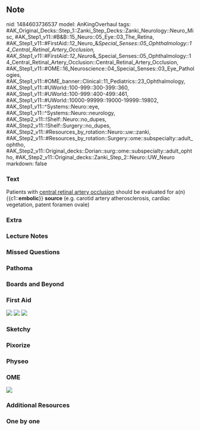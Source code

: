 ## Note
nid: 1484603736537
model: AnKingOverhaul
tags: #AK_Original_Decks::Step_1::Zanki_Step_Decks::Zanki_Neurology::Neuro_Misc, #AK_Step1_v11::#B&B::15_Neuro::05_Eye::03_The_Retina, #AK_Step1_v11::#FirstAid::12_Neuro_&_Special_Senses::05_Ophthalmology::14_Central_Retinal_Artery_Occlusion, #AK_Step1_v11::#FirstAid::12_Neuro_&_Special_Senses::05_Ophthalmology::14_Central_Retinal_Artery_Occlusion::Central_Retinal_Artery_Occlusion, #AK_Step1_v11::#OME::16_Neuroscience::04_Special_Senses::03_Eye_Pathologies, #AK_Step1_v11::#OME_banner::Clinical::11_Pediatrics::23_Ophthalmology, #AK_Step1_v11::#UWorld::100-999::300-399::360, #AK_Step1_v11::#UWorld::100-999::400-499::461, #AK_Step1_v11::#UWorld::10000-99999::19000-19999::19802, #AK_Step1_v11::^Systems::Neuro::eye, #AK_Step1_v11::^Systems::Neuro::neurology, #AK_Step2_v11::!Shelf::Neuro::no_dupes, #AK_Step2_v11::!Shelf::Surgery::no_dupes, #AK_Step2_v11::#Resources_by_rotation::Neuro::uw::zanki, #AK_Step2_v11::#Resources_by_rotation::Surgery::ome::subspecialty::adult_ophtho, #AK_Step2_v11::Original_decks::Dorian::surg::ome::subspecialty::adult_ophtho, #AK_Step2_v11::Original_decks::Zanki_Step_2::Neuro::UW_Neuro
markdown: false

### Text
<div>
  Patients with <u>central retinal artery occlusion</u> should be
  evaluated for a(n) {{c1::<b>embolic</b>}} <b>source</b> (e.g.
  carotid artery atherosclerosis, cardiac vegetation, patent
  foramen ovale)
</div>

### Extra


### Lecture Notes


### Missed Questions


### Pathoma


### Boards and Beyond


### First Aid
<img src="tmpg2PDte.png"> <img src="tmpsazLnu.png"> <img src=
"tmpaUTieG.png">

### Sketchy


### Pixorize


### Physeo


### OME
<div class="ome-widget">
  <a href=
  "https://onlinemeded.org/spa/pediatrics/ophthalmology/acquire?ref=anki">
  <img src="_OME_AnkiFlashcards_Lesson_1.png"></a>
</div>

### Additional Resources


### One by one

